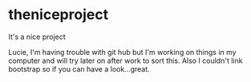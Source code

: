 # theniceproject
It's a nice project


Lucie, I'm having trouble with git hub but I'm working on things in my computer and will try later on after work to sort this. Also I couldn't link bootstrap so if you can have a look...great.
